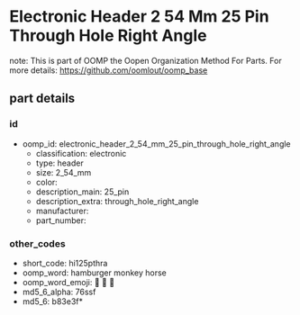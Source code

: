 # Electronic Header 2 54 Mm 25 Pin Through Hole Right Angle  

note: This is part of OOMP the Oopen Organization Method For Parts. For more details: https://github.com/oomlout/oomp_base

##  part details





### id
* oomp_id: electronic_header_2_54_mm_25_pin_through_hole_right_angle
  * classification: electronic
  * type: header
  * size: 2_54_mm
  * color: 
  * description_main: 25_pin
  * description_extra: through_hole_right_angle
  * manufacturer: 
  * part_number: 

### other_codes
* short_code: hi125pthra
* oomp_word: hamburger monkey horse
* oomp_word_emoji: :hamburger: :monkey: :horse:
* md5_6_alpha: 76ssf
* md5_6: b83e3f* 
